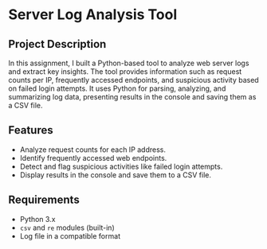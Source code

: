 # Server Log Analysis Tool

## Project Description
In this assignment, I built a Python-based tool to analyze web server logs and extract key insights. The tool provides information such as request counts per IP, frequently accessed endpoints, and suspicious activity based on failed login attempts. It uses Python for parsing, analyzing, and summarizing log data, presenting results in the console and saving them as a CSV file.

## Features
- Analyze request counts for each IP address.
- Identify frequently accessed web endpoints.
- Detect and flag suspicious activities like failed login attempts.
- Display results in the console and save them to a CSV file.

## Requirements
- Python 3.x
- `csv` and `re` modules (built-in)
- Log file in a compatible format
